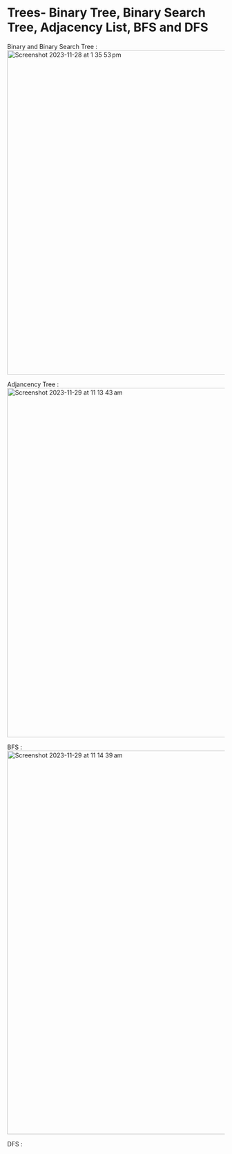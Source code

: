 # Trees- Binary Tree, Binary Search Tree, Adjacency List, BFS and DFS
Binary and Binary Search Tree :
<img width="751" alt="Screenshot 2023-11-28 at 1 35 53 pm" src="https://github.com/pixelperfect02/BinaryTree/assets/50592586/bcb47057-134f-4cfb-8981-c850ae9f7f60">

Adjancency Tree :
<img width="809" alt="Screenshot 2023-11-29 at 11 13 43 am" src="https://github.com/pixelperfect02/Trees/assets/50592586/abd6df3a-f56b-4196-a735-d47c6c6aacfd">

BFS :
<img width="888" alt="Screenshot 2023-11-29 at 11 14 39 am" src="https://github.com/pixelperfect02/Trees/assets/50592586/06562d9f-8e31-4a13-9390-7b17d1f2f040">

DFS :
